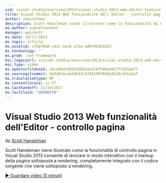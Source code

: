 ```yaml
---
uid: visual-studio/overview/2013/visual-studio-2013-web-editor-features-page-inspector
title: Visual Studio 2013 Web funzionalità dell'Editor - controllo pagina | Documenti Microsoft
author: shanselman
description: Scott Hansleman viene illustrato come la funzionalità di controllo pagina in Visual Studio 2013 consente di lavorare in modo interattivo con il markup della pagina sottoposta a rendering, w completamente integrata...
ms.author: aspnetcontent
manager: wpickett
ms.date: 10/17/2013
ms.topic: article
ms.assetid: 17b67048-c61c-4ac0-a73a-a8079b493253
ms.technology: ''
ms.prod: .net-framework
msc.legacyurl: /visual-studio/overview/2013/visual-studio-2013-web-editor-features-page-inspector
msc.type: video
ms.openlocfilehash: a4ce0edc69d259b41ee3c6f540e4917ff4256af7
ms.sourcegitcommit: 9a9483aceb34591c97451997036a9120c3fe2baf
ms.translationtype: MT
ms.contentlocale: it-IT
ms.lasthandoff: 11/10/2017
ms.locfileid: "26506570"
---
```

<a name="visual-studio-2013-web-editor-features---page-inspector"></a>Visual Studio 2013 Web funzionalità dell'Editor - controllo pagina
====================
da [Scott Hanselman](https://github.com/shanselman)

Scott Hansleman viene illustrato come la funzionalità di controllo pagina in Visual Studio 2013 consente di lavorare in modo interattivo con il markup della pagina sottoposta a rendering, completamente integrato con il codice sorgente che viene sottoposto a rendering.

[&#9654; Guardare video (5 minuti)](https://channel9.msdn.com/Blogs/ASP-NET-Site-Videos/visual-studio-2013-web-editor-features-page-inspector)
